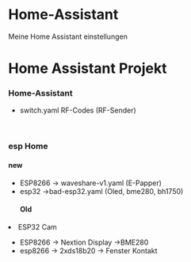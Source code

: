 # Home-Assistant
Meine Home Assistant einstellungen
<h1>Home Assistant Projekt</h1>

<h3>Home-Assistant</h3>
<ul>
  <li>switch.yaml RF-Codes (RF-Sender)</li>
</ul>
<br />
<h3>esp Home</h3>
<h4>new</h4>
<ul>
  <li>ESP8266 -> waveshare-v1.yaml (E-Papper)</li>
  <li>esp32 ->bad-esp32.yaml (Oled, bme280, bh1750)</li>
  <h4>Old</h4>
</ul>
<li>ESP32 Cam</li>
<ul>
  <li>ESP8266 -> Nextion Display ->BME280</li>
  <li>esp8266 -> 2xds18b20 -> Fenster Kontakt </li>
</ul>
